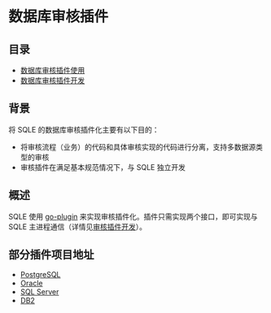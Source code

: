 # 数据库审核插件

## 目录

* [数据库审核插件使用](./auditplugin_management.md)
* [数据库审核插件开发](./auditplugin_development.md)

## 背景

将 SQLE 的数据库审核插件化主要有以下目的：

* 将审核流程（业务）的代码和具体审核实现的代码进行分离，支持多数据源类型的审核
* 审核插件在满足基本规范情况下，与 SQLE 独立开发

## 概述

SQLE 使用 [go-plugin](https://github.com/hashicorp/go-plugin) 来实现审核插件化。插件只需实现两个接口，即可实现与 SQLE
主进程通信（详情见[审核插件开发](./auditplugin_development.md)）。

## 部分插件项目地址

* [PostgreSQL](https://github.com/actiontech/sqle-pg-plugin)
* [Oracle](https://github.com/actiontech/sqle-oracle-plugin)
* [SQL Server](https://github.com/actiontech/sqle-ms-plugin)
* [DB2](https://github.com/actiontech/sqle-db2-plugin)